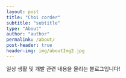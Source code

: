 ```yaml
---
layout: post
title: "Choi corder"
subtitle: "subtitle"
type: "About"
author: "author"
permalink: /about/
post-header: true
header-img: img/aboutImg2.jpg
---
```


일상 생활 및 개발 관련 내용을 올리는 블로그입니다! 

<!-- # Media

### 월간 마이크로소프트웨어 2015년 2월호 표지 모델 및 기사

- [마소 VOL. 376-2015.02](https://www.imaso.co.kr/archives/458)
- [코딩하는 디자이너를 말하다](http://14.49.34.137/?p=3216)
- [이지혜 DXD세미나 운영진 “코딩은 또 하나의 즐거움”](http://14.49.34.137/?p=3207)

<br />

### 디자인 매거진 CA 2015년 3월호

- [디자이너와 스타트업 종사자의 네트워킹 파티](http://cakorea.com/archives/2779)

<br />

### Design Spectrum의 팟캐스트 Design Table

- Design Table Ep 19. `끊임없이 배우는 디자이너`
- 들을 수 있는 곳: [iTunes](http://itun.es/kr/i6TOib.c) / [팟빵](http://www.podbbang.com/ch/13590) / [Podty](https://www.podty.me/cast/174282) -->

<br />